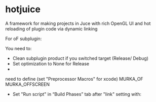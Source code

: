 # hotjuice
A framework for making projects in Juce with rich OpenGL UI and hot reloading of plugin code via dynamic linking

For oF subplugin:

You need to:
  - Clean subplugin product if you switched target (Release/ Debug)
 - Set optimization to None for Release
- 
 need to define (set "Preprocessor Macros" for xcode)
 MURKA_OF
 MURKA_OFFSCREEN

- Set "Run script" in “Build Phases” tab after "link" setting with:
 